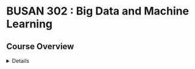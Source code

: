 # BUSAN 302 : Big Data and Machine Learning

## Course Overview

<details>

The purpose of this course is to acquire knowledge to apply appropriate Big Data, Data Mining / Machine Learning techniques to gain information insights to various problems faced by an organisation. 
The focus of this course is to firstly identify a problem from a given case study that needs solving; secondly, consider various possible designs and select the most appropriate solution; and finally, to specify a solid plan for building and evaluating the system designed. 
No executable implementation of the system is expected. A basic knowledge of Big Data and tools will be given. Knowledge and experience of state of the art machine learning tools from a key vendor, will be gained in the labs with opportunities and encouragement to explore other tools.


## Course Requirements

Prerequisite: 15 points from BUSAN 201, INFOMGMT 292, INFOSYS 222 Restriction: INFOMGMT 393, INFOSYS 330

</details>
